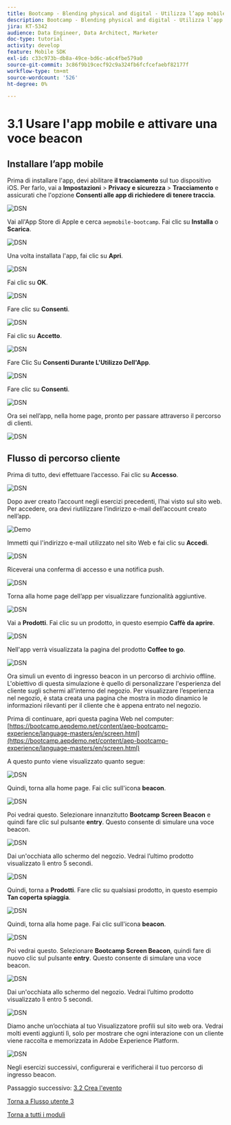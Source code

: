 ```yaml
---
title: Bootcamp - Blending physical and digital - Utilizza l’app mobile e attiva una voce beacon
description: Bootcamp - Blending physical and digital - Utilizza l’app mobile e attiva una voce beacon
jira: KT-5342
audience: Data Engineer, Data Architect, Marketer
doc-type: tutorial
activity: develop
feature: Mobile SDK
exl-id: c33c973b-db8a-49ce-bd6c-a6c4fbe579a0
source-git-commit: 3c86f9b19cecf92c9a324fb6fcfcefaebf82177f
workflow-type: tm+mt
source-wordcount: '526'
ht-degree: 0%

---
```


# 3.1 Usare l&#39;app mobile e attivare una voce beacon

## Installare l’app mobile

Prima di installare l&#39;app, devi abilitare **il tracciamento** sul tuo dispositivo iOS. Per farlo, vai a **Impostazioni** > **Privacy e sicurezza** > **Tracciamento** e assicurati che l&#39;opzione **Consenti alle app di richiedere di tenere traccia**.

![DSN](./../uc3/images/app4.png)

Vai all&#39;App Store di Apple e cerca `aepmobile-bootcamp`. Fai clic su **Installa** o **Scarica**.

![DSN](./../uc3/images/app1.png)

Una volta installata l&#39;app, fai clic su **Apri**.

![DSN](./../uc3/images/app2.png)

Fai clic su **OK**.

![DSN](./../uc3/images/app9.png)

Fare clic su **Consenti**.

![DSN](./../uc3/images/app3.png)

Fai clic su **Accetto**.

![DSN](./../uc3/images/app7.png)

Fare Clic Su **Consenti Durante L&#39;Utilizzo Dell&#39;App**.

![DSN](./../uc3/images/app8.png)

Fare clic su **Consenti**.

![DSN](./../uc3/images/app5.png)

Ora sei nell’app, nella home page, pronto per passare attraverso il percorso di clienti.

![DSN](./../uc3/images/app12.png)

## Flusso di percorso cliente

Prima di tutto, devi effettuare l’accesso. Fai clic su **Accesso**.

![DSN](./images/app13.png)

Dopo aver creato l’account negli esercizi precedenti, l’hai visto sul sito web. Per accedere, ora devi riutilizzare l’indirizzo e-mail dell’account creato nell’app.

![Demo](./images/pv1.png)

Immetti qui l&#39;indirizzo e-mail utilizzato nel sito Web e fai clic su **Accedi**.

![DSN](./images/app14.png)

Riceverai una conferma di accesso e una notifica push.

![DSN](./images/app15.png)

Torna alla home page dell’app per visualizzare funzionalità aggiuntive.

![DSN](./images/app17.png)

Vai a **Prodotti**. Fai clic su un prodotto, in questo esempio **Caffè da aprire**.

![DSN](./images/app19.png)

Nell&#39;app verrà visualizzata la pagina del prodotto **Coffee to go**.

![DSN](./images/app20.png)

Ora simuli un evento di ingresso beacon in un percorso di archivio offline. L&#39;obiettivo di questa simulazione è quello di personalizzare l&#39;esperienza del cliente sugli schermi all&#39;interno del negozio. Per visualizzare l’esperienza nel negozio, è stata creata una pagina che mostra in modo dinamico le informazioni rilevanti per il cliente che è appena entrato nel negozio.

Prima di continuare, apri questa pagina Web nel computer: [https://bootcamp.aepdemo.net/content/aep-bootcamp-experience/language-masters/en/screen.html](https://bootcamp.aepdemo.net/content/aep-bootcamp-experience/language-masters/en/screen.html)

A questo punto viene visualizzato quanto segue:

![DSN](./images/screen1.png)

Quindi, torna alla home page. Fai clic sull&#39;icona **beacon**.

![DSN](./images/app23.png)

Poi vedrai questo. Selezionare innanzitutto **Bootcamp Screen Beacon** e quindi fare clic sul pulsante **entry**. Questo consente di simulare una voce beacon.

![DSN](./images/app21.png)

Dai un&#39;occhiata allo schermo del negozio. Vedrai l’ultimo prodotto visualizzato lì entro 5 secondi.

![DSN](./images/screen2.png)

Quindi, torna a **Prodotti**. Fare clic su qualsiasi prodotto, in questo esempio **Tan coperta spiaggia**.

![DSN](./images/app22.png)

Quindi, torna alla home page. Fai clic sull&#39;icona **beacon**.

![DSN](./images/app23.png)

Poi vedrai questo. Selezionare **Bootcamp Screen Beacon**, quindi fare di nuovo clic sul pulsante **entry**. Questo consente di simulare una voce beacon.

![DSN](./images/app21.png)

Dai un&#39;occhiata allo schermo del negozio. Vedrai l’ultimo prodotto visualizzato lì entro 5 secondi.

![DSN](./images/screen3.png)

Diamo anche un’occhiata al tuo Visualizzatore profili sul sito web ora. Vedrai molti eventi aggiunti lì, solo per mostrare che ogni interazione con un cliente viene raccolta e memorizzata in Adobe Experience Platform.

![DSN](./images/screen4.png)

Negli esercizi successivi, configurerai e verificherai il tuo percorso di ingresso beacon.

Passaggio successivo: [3.2 Crea l&#39;evento](./ex2.md)

[Torna a Flusso utente 3](./uc3.md)

[Torna a tutti i moduli](../../overview.md)
